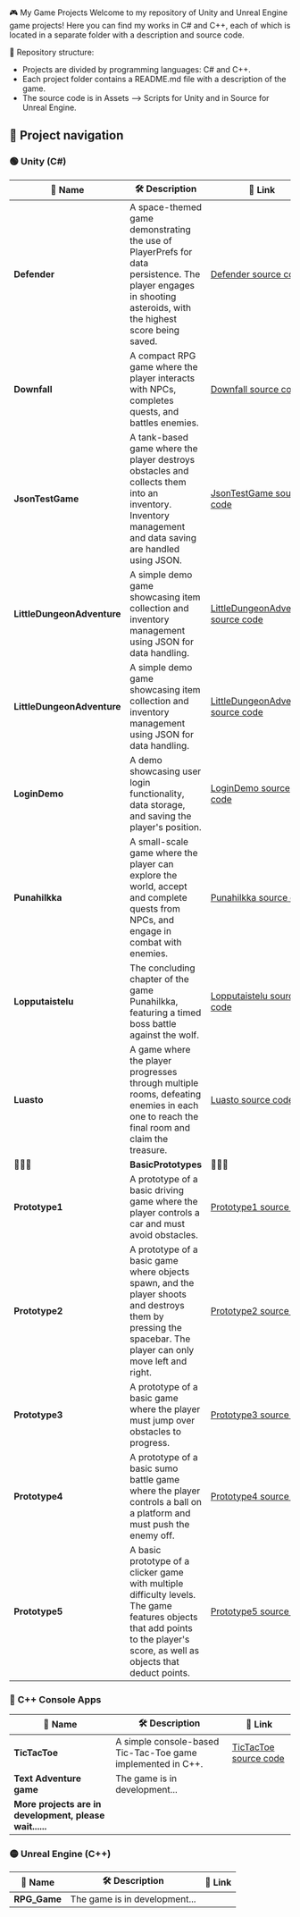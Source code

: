 🎮 My Game Projects
Welcome to my repository of Unity and Unreal Engine game projects! Here you can find my works in C# and C++, each of which is located in a separate folder with a description and source code.

📂 Repository structure:

- Projects are divided by programming languages: C# and C++.
- Each project folder contains a README.md file with a description of the game.
- The source code is in Assets --> Scripts for Unity and in Source for Unreal Engine.

## 🚀 Project navigation

### 🟢 **Unity (C#)**
| 📌 Name | 🛠️ Description | 🔗 Link |
|-------------|--------------|-----------|
| **Defender** | A space-themed game demonstrating the use of PlayerPrefs for data persistence. The player engages in shooting asteroids, with the highest score being saved.| [Defender source code](https://github.com/Svampp/AllProjects/tree/main/C%23%20(Unity%20projects)/Defender/Defender/Assets/Scripts) |
| **Downfall** | A compact RPG game where the player interacts with NPCs, completes quests, and battles enemies. | [Downfall source code](https://github.com/Svampp/AllProjects/tree/main/C%23%20(Unity%20projects)/Downfall/Downfall/Assets/Downfall/Scripts) |
| **JsonTestGame** | A tank-based game where the player destroys obstacles and collects them into an inventory. Inventory management and data saving are handled using JSON. | [JsonTestGame source code](https://github.com/Svampp/AllProjects/tree/main/C%23%20(Unity%20projects)/JsonTestGame/Harjoitusty%C3%B6JSON/Assets/Scripts) |
| **LittleDungeonAdventure** | A simple demo game showcasing item collection and inventory management using JSON for data handling. | [LittleDungeonAdventure source code](https://github.com/Svampp/AllProjects/tree/main/C%23%20(Unity%20projects)/LittleDungeonAdventure/LittleDungeonAdventure/Assets/Scripts) |
| **LittleDungeonAdventure** | A simple demo game showcasing item collection and inventory management using JSON for data handling. | [LittleDungeonAdventure source code](https://github.com/Svampp/AllProjects/tree/main/C%23%20(Unity%20projects)/LittleDungeonAdventure/LittleDungeonAdventure/Assets/Scripts) |
| **LoginDemo** | A demo showcasing user login functionality, data storage, and saving the player's position. | [LoginDemo source code](https://github.com/Svampp/AllProjects/tree/main/C%23%20(Unity%20projects)/LoginDemo/LoginDemo/Assets/Scripts) |
| **Punahilkka** | A small-scale game where the player can explore the world, accept and complete quests from NPCs, and engage in combat with enemies. | [Punahilkka source code](https://github.com/Svampp/AllProjects/tree/main/C%23%20(Unity%20projects)/Punahilkka/Punahilkka/Assets/Scripts) |
| **Lopputaistelu** | The concluding chapter of the game Punahilkka, featuring a timed boss battle against the wolf. | [Lopputaistelu source code](https://github.com/Svampp/AllProjects/tree/main/C%23%20(Unity%20projects)/Lopputaistelu/Lopputaistelu/Assets/Scripts) |
| **Luasto** | A game where the player progresses through multiple rooms, defeating enemies in each one to reach the final room and claim the treasure.| [Luasto source code](https://github.com/Svampp/AllProjects/tree/main/C%23%20(Unity%20projects)/Luasto/Llluasto/Assets/Scripts) |
| 👾👾👾 | **BasicPrototypes** | 👾👾👾 |
| **Prototype1** | A prototype of a basic driving game where the player controls a car and must avoid obstacles.| [Prototype1 source code](https://github.com/Svampp/AllProjects/tree/main/C%23%20(Unity%20projects)/BasicPrototypes/Prototype1/Unit1/Assets/Scripts) |
| **Prototype2** | A prototype of a basic game where objects spawn, and the player shoots and destroys them by pressing the spacebar. The player can only move left and right.| [Prototype2 source code](https://github.com/Svampp/AllProjects/tree/main/C%23%20(Unity%20projects)/BasicPrototypes/Prototype2/Prototype2/Assets/Scripts) |
| **Prototype3** | A prototype of a basic game where the player must jump over obstacles to progress.| [Prototype3 source code](https://github.com/Svampp/AllProjects/tree/main/C%23%20(Unity%20projects)/BasicPrototypes/Prototype3/Prototype3/Assets/Scripts) |
| **Prototype4** | A prototype of a basic sumo battle game where the player controls a ball on a platform and must push the enemy off.| [Prototype4 source code](https://github.com/Svampp/AllProjects/tree/main/C%23%20(Unity%20projects)/BasicPrototypes/Prototype4/prototype4/Assets/Scripts) |
| **Prototype5** |A basic prototype of a clicker game with multiple difficulty levels. The game features objects that add points to the player's score, as well as objects that deduct points.| [Prototype5 source code](https://github.com/Svampp/AllProjects/tree/main/C%23%20(Unity%20projects)/BasicPrototypes/Prototype5/prototype5/Assets/Scripts) |


### 🔵 **C++ Console Apps**
| 📌 Name | 🛠️ Description | 🔗 Link |
|-------------|--------------|-----------|
| **TicTacToe** | A simple console-based Tic-Tac-Toe game implemented in C++. | [TicTacToe source code](https://github.com/Svampp/AllProjects/blob/main/C%2B%2B(ConsoleApps)/TicTacToe/TicTacToe/TicTacToe.cpp)|
| **Text Adventure game** | The game is in development... |
| **More projects are in development, please wait......** |

### 🟡 **Unreal Engine (C++)**
| 📌 Name | 🛠️ Description | 🔗 Link |
|-------------|--------------|-----------|
| **RPG_Game** | The game is in development... |